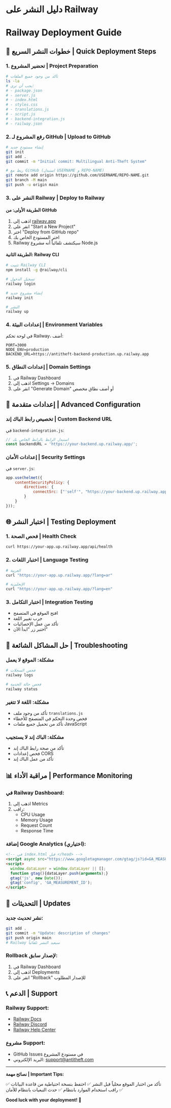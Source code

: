 # دليل النشر على Railway
# Railway Deployment Guide

## 🚀 خطوات النشر السريع | Quick Deployment Steps

### 1. تحضير المشروع | Project Preparation

```bash
# تأكد من وجود جميع الملفات
ls -la
# يجب أن ترى:
# - package.json
# - server.js
# - index.html
# - styles.css
# - translations.js
# - script.js
# - backend-integration.js
# - railway.json
```

### 2. رفع المشروع لـ GitHub | Upload to GitHub

```bash
# إنشاء مستودع جديد
git init
git add .
git commit -m "Initial commit: Multilingual Anti-Theft System"

# ربط مع GitHub (استبدل USERNAME و REPO-NAME)
git remote add origin https://github.com/USERNAME/REPO-NAME.git
git branch -M main
git push -u origin main
```

### 3. النشر على Railway | Deploy to Railway

#### الطريقة الأولى: من GitHub
1. اذهب إلى [railway.app](https://railway.app)
2. انقر على "Start a New Project"
3. اختر "Deploy from GitHub repo"
4. اختر المستودع الخاص بك
5. Railway سيكتشف تلقائياً أنه مشروع Node.js

#### الطريقة الثانية: Railway CLI
```bash
# تثبيت Railway CLI
npm install -g @railway/cli

# تسجيل الدخول
railway login

# إنشاء مشروع جديد
railway init

# النشر
railway up
```

### 4. إعدادات البيئة | Environment Variables

في لوحة تحكم Railway، أضف:

```
PORT=3000
NODE_ENV=production
BACKEND_URL=https://antitheft-backend-production.up.railway.app
```

### 5. إعدادات النطاق | Domain Settings

1. في Railway Dashboard
2. اذهب إلى Settings → Domains
3. انقر على "Generate Domain" أو أضف نطاق مخصص

## 🔧 إعدادات متقدمة | Advanced Configuration

### تخصيص رابط الباك إند | Custom Backend URL

في `backend-integration.js`:
```javascript
// استبدل الرابط بالرابط الخاص بك
const backendURL = 'https://your-backend.up.railway.app/';
```

### إعدادات الأمان | Security Settings

في `server.js`:
```javascript
app.use(helmet({
    contentSecurityPolicy: {
        directives: {
            connectSrc: ["'self'", "https://your-backend.up.railway.app"]
        }
    }
}));
```

## 🌐 اختبار النشر | Testing Deployment

### 1. فحص الصحة | Health Check
```bash
curl https://your-app.up.railway.app/api/health
```

### 2. اختبار اللغات | Language Testing
```bash
# العربية
curl "https://your-app.up.railway.app/?lang=ar"

# الإنجليزية  
curl "https://your-app.up.railway.app/?lang=en"
```

### 3. اختبار التكامل | Integration Testing
- افتح الموقع في المتصفح
- جرب تغيير اللغة
- تأكد من عمل الإحصائيات
- اختبر زر "ابدأ الآن"

## 🐛 حل المشاكل الشائعة | Troubleshooting

### مشكلة: الموقع لا يعمل
```bash
# فحص السجلات
railway logs

# فحص حالة الخدمة
railway status
```

### مشكلة: اللغة لا تتغير
- تأكد من وجود ملف `translations.js`
- فحص وحدة التحكم في المتصفح للأخطاء
- تأكد من تحميل جميع ملفات JavaScript

### مشكلة: الباك إند لا يستجيب
- تأكد من صحة رابط الباك إند
- فحص إعدادات CORS
- تأكد من عمل الباك إند

## 📊 مراقبة الأداء | Performance Monitoring

### في Railway Dashboard:
1. اذهب إلى Metrics
2. راقب:
   - CPU Usage
   - Memory Usage
   - Request Count
   - Response Time

### إضافة Google Analytics (اختياري):
```html
<!-- في index.html قبل </head> -->
<script async src="https://www.googletagmanager.com/gtag/js?id=GA_MEASUREMENT_ID"></script>
<script>
  window.dataLayer = window.dataLayer || [];
  function gtag(){dataLayer.push(arguments);}
  gtag('js', new Date());
  gtag('config', 'GA_MEASUREMENT_ID');
</script>
```

## 🔄 التحديثات | Updates

### نشر تحديث جديد:
```bash
git add .
git commit -m "Update: description of changes"
git push origin main
# Railway سيعيد النشر تلقائياً
```

### Rollback لإصدار سابق:
1. في Railway Dashboard
2. اذهب إلى Deployments
3. انقر على "Rollback" للإصدار المطلوب

## 📞 الدعم | Support

### Railway Support:
- [Railway Docs](https://docs.railway.app)
- [Railway Discord](https://discord.gg/railway)
- [Railway Help Center](https://help.railway.app)

### مشروع Support:
- GitHub Issues في مستودع المشروع
- البريد الإلكتروني: support@antitheft.com

---

**نصائح مهمة | Important Tips:**

✅ تأكد من اختبار الموقع محلياً قبل النشر
✅ احتفظ بنسخة احتياطية من قاعدة البيانات
✅ راقب استخدام الموارد بانتظام
✅ حدث التبعيات بانتظام للأمان

**Good luck with your deployment! 🚀**